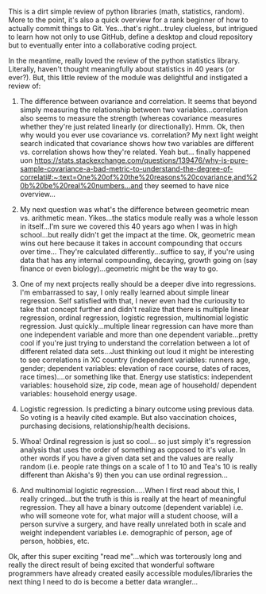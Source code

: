 This is a dirt simple review of python libraries (math, statistics, random). More to the point, it's also a quick overview for a rank beginner of how to actually commit things to Git. Yes...that's right...truley clueless, but intrigued to learn how not only to use GitHub, define a desktop and cloud repository but to eventually enter into a collaborative coding project. 

In the meantime, really loved the review of the python statistics library. Literally, haven't thought meaningfully about statistics in 40 years (or ever?). But, this little review of the module was delightful and instigated a review of:

1) The difference between ovariance and correlation. It seems that beyond simply measuring the relationship between two variables...correlation also seems to measure the strength (whereas covariance measures whether they're just related linearly (or directionally). Hmm. Ok, then why would you ever use covariance vs. correlation? My next light weight search indicated that covariance shows how two variables are different vs. correlation shows how they're related. Yeah but... finally happened uon https://stats.stackexchange.com/questions/139476/why-is-pure-sample-covariance-a-bad-metric-to-understand-the-degree-of-correlati#:~:text=One%20of%20the%20reasons%20covariance,and%20b%20be%20real%20numbers...and they seemed to have nice overview... 

2) My next question was what's the difference between geometric mean vs. arithmetic mean. Yikes...the statics module really was a whole lesson in itself...I'm sure we covered this 40 years ago when I was in high school...but really didn't get the impact at the time. Ok, geometric mean wins out here because it takes in account compounding that occurs over time... They're calculated differently...suffice to say, if you're using data that has any internal compounding, decaying, growth going on (say finance or even biology)...geometric might be the way to go.  

3) One of my next projects really should be a deeper dive into regressions. I'm embarrassed to say, I only really learned about simple linear regression. Self satisfied with that, I never even had the curiousity to take that concept further and didn't realize that there is multiple linear regression, ordinal regression, logistic regression, multinomial logistic regression. Just quickly...multiple linear regression can have  more than one independent variable and more than one dependent variable...pretty cool if you're just trying to understand the correlation between a lot of different related data sets...Just thinking out loud it might be interesting to see correlations in XC country (independent variables: runners age, gender; dependent variables: elevation of race course, dates of races, race times)....or something like that. Energy use statistics: independent variables: household size, zip code, mean age of household/ dependent variables: household energy usage.

4) Logistic regression. Is predicting a binary outcome using previous data. So voting is a heavily cited example. But also vaccination choices, purchasing decisions, relationship/health decisions.

5) Whoa! Ordinal regression is just so cool... so just simply it's regression analysis that uses the order of something as opposed to it's value. In other words if you have a given data set and the values are really random (i.e. people rate things on a scale of 1 to 10 and Tea's 10 is really different than Akisha's 9) then you can use ordinal regression...

6) And multinomial logistic regression.....When I first read about this, I really cringed...but the truth is this is really at the heart of meaningful regression. They all have a binary outcome  (dependent variable) i.e. who will someone vote for, what major will a student choose, will a person survive a surgery, and have really unrelated both in scale and weight independent variables i.e. demographic of person, age of person, hobbies, etc.

Ok, after this super exciting "read me"...which was torterously long and really the direct result of being excited that wonderful software programmers have already created easily accessible modules/libraries the next thing I need to do is become a better data wrangler...


